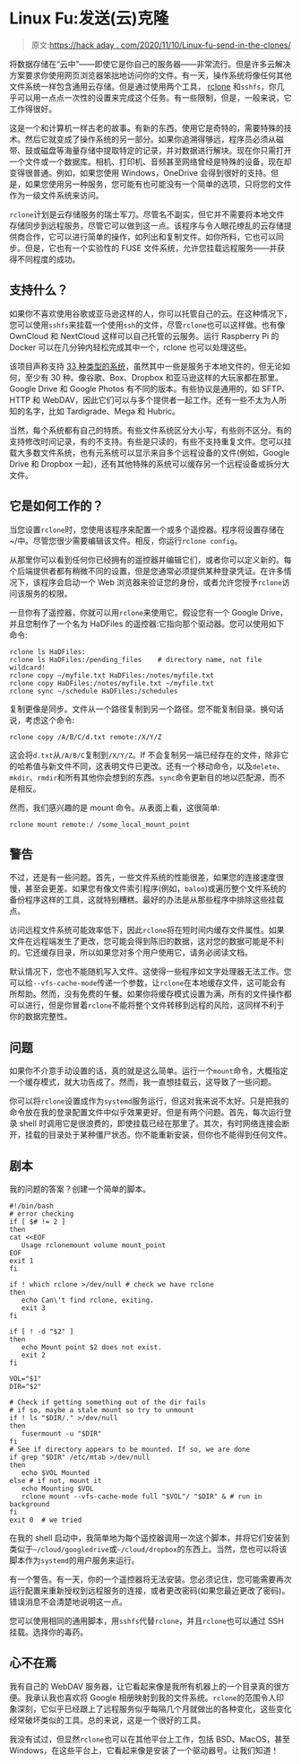 # Linux Fu:发送(云)克隆

> 原文:[https://hack aday . com/2020/11/10/Linux-fu-send-in-the-clones/](https://hackaday.com/2020/11/10/linux-fu-send-in-the-cloud-clones/)

将数据存储在“云中”——即使它是你自己的服务器——非常流行。但是许多云解决方案要求你使用网页浏览器笨拙地访问你的文件。有一天，操作系统将像任何其他文件系统一样包含通用云存储。但是通过使用两个工具， [rclone](https://github.com/rclone/rclone) 和`sshfs`，你几乎可以用一点点一次性的设置来完成这个任务。有一些限制，但是，一般来说，它工作得很好。

这是一个和计算机一样古老的故事。有新的东西。使用它是奇特的，需要特殊的技术。然后它就变成了操作系统的另一部分。如果你追溯得够远，程序员必须从磁带、鼓或磁盘等海量存储中提取特定的记录，并对数据进行解块。现在你只需打开一个文件或一个数据库。相机、打印机、音频甚至网络曾经是特殊的设备，现在却变得很普通。例如，如果您使用 Windows，OneDrive 会得到很好的支持。但是，如果您使用另一种服务，您可能有也可能没有一个简单的选项，只将您的文件作为一级文件系统来访问。

`rclone`计划是云存储服务的瑞士军刀。尽管名不副实，但它并不需要将本地文件存储同步到远程服务，尽管它可以做到这一点。该程序与令人眼花缭乱的云存储提供商合作，它可以进行简单的操作，如列出和复制文件。如你所料，它也可以同步。但是，它也有一个实验性的 FUSE 文件系统，允许您挂载远程服务——并获得不同程度的成功。

## 支持什么？

如果你不喜欢使用谷歌或亚马逊这样的人，你可以托管自己的云。在这种情况下，您可以使用`sshfs`来挂载一个使用`ssh`的文件，尽管`rclone`也可以这样做。也有像 OwnCloud 和 NextCloud 这样可以自己托管的云服务。运行 Raspberry Pi 的 Docker 可以在几分钟内轻松完成其中一个，rclone 也可以处理这些。

该项目声称支持 [33 种类型的系统](https://rclone.org/overview/)，虽然其中一些是服务于本地文件的，但无论如何，至少有 30 种。像谷歌、Box、Dropbox 和亚马逊这样的大玩家都在那里。Google Drive 和 Google Photos 有不同的版本。有些协议是通用的，如 SFTP、HTTP 和 WebDAV，因此它们可以与多个提供者一起工作。还有一些不太为人所知的名字，比如 Tardigrade、Mega 和 Hubric。

当然，每个系统都有自己的特质。有些文件系统区分大小写，有些则不区分。有的支持修改时间记录，有的不支持。有些是只读的，有些不支持重复文件。您可以挂载大多数文件系统，也有元系统可以显示来自多个远程设备的文件(例如，Google Drive 和 Dropbox 一起)，还有其他特殊的系统可以缓存另一个远程设备或拆分大文件。

## 它是如何工作的？

当您设置`rclone`时，您使用该程序来配置一个或多个遥控器。程序将设置存储在~/中。尽管您很少需要编辑该文件。相反，你运行`rclone config`。

从那里你可以看到任何你已经拥有的遥控器并编辑它们，或者你可以定义新的。每个后端提供者都有稍微不同的设置，但是您通常必须提供某种登录凭证。在许多情况下，该程序会启动一个 Web 浏览器来验证您的身份，或者允许您授予`rclone`访问该服务的权限。

一旦你有了遥控器，你就可以用`rclone`来使用它。假设您有一个 Google Drive，并且您制作了一个名为 HaDFiles 的遥控器:它指向那个驱动器。您可以使用如下命令:

```
rclone ls HaDFiles:
rclone ls HaDFiles:/pending_files    # directory name, not file wildcard!
rclone copy ~/myfile.txt HaDFiles:/notes/myfile.txt
rclone copy HaDFiles:/notes/myfile.txt ~/myfile.txt
rclone sync ~/schedule HaDFiles:/schedules
```

复制更像是同步。文件从一个路径复制到另一个路径。您不能复制目录。换句话说，考虑这个命令:

```
rclone copy /A/B/C/d.txt remote:/X/Y/Z
```

这会将`d.txt`从`/A/B/C`复制到`/X/Y/Z`。If 不会复制另一端已经存在的文件，除非它的哈希值与新文件不同，这表明文件已更改。还有一个移动命令，以及`delete`、`mkdir`、`rmdir`和所有其他你会想到的东西。`sync`命令更新目的地以匹配源，而不是相反。

然而，我们感兴趣的是 mount 命令。从表面上看，这很简单:

```
rclone mount remote:/ /some_local_mount_point
```

## 警告

不过，还是有一些问题。首先，一些文件系统的性能很差，如果您的连接速度很慢，甚至会更差。如果您有像文件索引程序(例如，`baloo`)或遍历整个文件系统的备份程序这样的工具，这就特别糟糕。最好的办法是从那些程序中排除这些挂载点。

访问远程文件系统可能效率低下，因此`rclone`将在短时间内缓存文件属性。如果文件在远程端发生了更改，您可能会得到陈旧的数据，这对您的数据可能是不利的。它还缓存目录，所以如果您对多个用户使用它，请务必阅读文档。

默认情况下，您也不能随机写入文件。这使得一些程序如文字处理器无法工作。您可以给`--vfs-cache-mode`传递一个参数，让`rclone`在本地缓存文件，这可能会有所帮助。然而，没有免费的午餐。如果你将缓存模式设置为满，所有的文件操作都可以进行，但是你冒着`rclone`不能将整个文件转移到远程的风险，这同样不利于你的数据完整性。

## 问题

如果你不介意手动设置的话，真的就是这么简单。运行一个`mount`命令，大概指定一个缓存模式，就大功告成了。然而，我一直想挂载云，这导致了一些问题。

你可以将`rclone`设置成作为`systemd`服务运行，但这对我来说不太好。只是把我的命令放在我的登录配置文件中似乎效果更好。但是有两个问题。首先，每次运行登录 shell 时调用它是很浪费的，即使挂载已经在那里了。其次，有时网络连接会断开，挂载的目录处于某种僵尸状态。你不能重新安装，但你也不能得到任何文件。

## 剧本

我的问题的答案？创建一个简单的脚本。

```
#!/bin/bash 
# error checking 
if [ $# != 2 ] 
then 
cat <<EOF 
   Usage rclonemount volume mount_point 
EOF 
exit 1 
fi 

if ! which rclone >/dev/null # check we have rclone
then 
   echo Can\'t find rclone, exiting. 
   exit 3 
fi 

if [ ! -d "$2" ] 
then 
   echo Mount point $2 does not exist. 
   exit 2 
fi 

VOL="$1" 
DIR="$2" 

# Check if getting something out of the dir fails 
# if so, maybe a stale mount so try to unmount 
if ! ls "$DIR/." >/dev/null 
then 
   fusermount -u "$DIR" 
fi 
# See if directory appears to be mounted. If so, we are done 
if grep "$DIR" /etc/mtab >/dev/null 
then 
   echo $VOL Mounted 
else # if not, mount it 
   echo Mounting $VOL 
   rclone mount --vfs-cache-mode full "$VOL"/ "$DIR" & # run in background
fi
exit 0  # we tried
```

在我的 shell 启动中，我简单地为每个遥控器调用一次这个脚本，并将它们安装到类似于`~/cloud/googledrive`或`~/cloud/dropbox`的东西上。当然，您也可以将该脚本作为`systemd`的用户服务来运行。

有一个警告。有一天，你的一个遥控器将无法安装。您必须记住，您可能需要再次运行配置来重新授权到远程服务的连接，或者更改密码(如果您最近更改了密码)。错误消息不会清楚地说明这一点。

您可以使用相同的通用脚本，用`sshfs`代替`rclone`，并且`rclone`也可以通过 SSH 挂载。选择你的毒药。

## 心不在焉

我有自己的 WebDAV 服务器，让它看起来像是我所有机器上的一个目录真的很方便。我承认我也喜欢将 Google 相册映射到我的文件系统。`rclone`的范围令人印象深刻，它似乎已经跟上了远程服务似乎每隔几个月就做出的各种变化，这些变化经常破坏类似的工具。总的来说，这是一个很好的工具。

我没有试过，但显然`rclone`也可以在其他平台上工作，包括 BSD、MacOS，甚至 Windows，在这些平台上，它看起来像是安装了一个驱动器号。让我们知道！